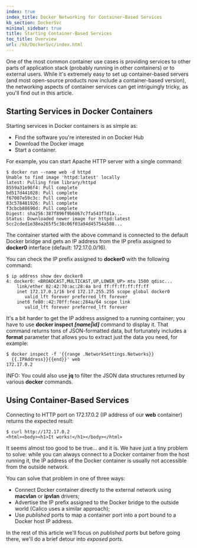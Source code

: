 ```yaml
---
index: true
index_title: Docker Networking for Container-Based Services
kb_section: DockerSvc
minimal_sidebar: true
title: Starting Container-Based Services
toc_title: Overview
url: /kb/DockerSvc/index.html
---
```

One of the most common container use cases is providing services to other parts of application stack (probably running in other containers) or to external users. While it's extremely easy to set up container-based servers (and most open-source products now include a container-based version), the networking aspects of container services can get intriguingly tricky, as you'll find out in this article.

## Starting Services in Docker Containers

Starting services in Docker containers is as simple as:

* Find the software you're interested in on Docker Hub
* Download the Docker image
* Start a container.

For example, you can start Apache HTTP server with a single command:

```
$ docker run --name web -d httpd
Unable to find image 'httpd:latest' locally
latest: Pulling from library/httpd
8559a31e96f4: Pull complete
bd517d441028: Pull complete
f67007e59c3c: Pull complete
83c578481926: Pull complete
f3cbcb88690d: Pull complete
Digest: sha256:387f896f9b6867c7fa543f7d1a...
Status: Downloaded newer image for httpd:latest
5cc2cded1e38ea265f5c38c06f03a94d45754a588...
```

The container started with the above command is connected to the default Docker bridge and gets an IP address from the IP prefix assigned to **docker0** interface (default: 172.17.0.0/16).

You can check the IP prefix assigned to **docker0** with the following command:

```
$ ip address show dev docker0
4: docker0: <BROADCAST,MULTICAST,UP,LOWER_UP> mtu 1500 qdisc...
    link/ether 02:42:70:ac:28:4a brd ff:ff:ff:ff:ff:ff
    inet 172.17.0.1/16 brd 172.17.255.255 scope global docker0
       valid_lft forever preferred_lft forever
    inet6 fe80::42:70ff:feac:284a/64 scope link
       valid_lft forever preferred_lft forever
```

It's a bit harder to get the IP address assigned to a running container; you have to use **docker inspect *[name|id]*** command to display it. That command returns tons of JSON-formatted data, but fortunately includes a **format** parameter that allows you to extract just the data you need, for example:

```
$ docker inspect -f '{{range .NetworkSettings.Networks}}
  {{.IPAddress}}{{end}}' web
172.17.0.2
```

INFO: You could also use **jq** to filter the JSON data structures returned by various **docker** commands.

## Using Container-Based Services

Connecting to HTTP port on 172.17.0.2 (IP address of our **web** container) returns the expected result:

```
$ curl http://172.17.0.2
<html><body><h1>It works!</h1></body></html>
```

It seems almost too good to be true... and it is. We have just a tiny problem to solve: while you can always connect to a Docker container from the host running it, the IP address of the Docker container is usually not accessible from the outside network.

You can solve that problem in one of three ways:

* Connect Docker container directly to the external network using **macvlan** or **ipvlan** drivers;
* Advertise the IP prefix assigned to the Docker bridge to the outside world (Calico uses a similar approach);
* Use *published* ports to map a container port into a port bound to a Docker host IP address.

In the rest of this article we'll focus on *published ports* but before going there, we'll do a brief detour into *exposed ports*.
